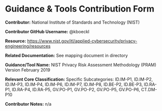 # Guidance & Tools Contribution Form

**Contributor:** National Institute of Standards and Technology (NIST)

**Contributor GitHub Username:** @kboeckl

**Resource:** https://www.nist.gov/itl/applied-cybersecurity/privacy-engineering/resources

**Related Documentation:** See mapping document in directory

**Guidance/Tool Name:** NIST Privacy Risk Assessment Methodology (PRAM) Version February 2019

**Relevant Core Classification:** Specific Subcategories: ID.IM-P1, ID.IM-P2, ID.IM-P3, ID.IM-P4, ID.IM-P6, ID.IM-P7, ID.IM-P8, ID.BE-P2, ID.BE-P3, ID.RA-P1, ID.RA-P4, ID.RA-P5, GV.PO-P1, GV.PO-P2, GV.PO-P5, GV.PO-P6, CT.DM-P10

**Contributor Notes:** n/a
